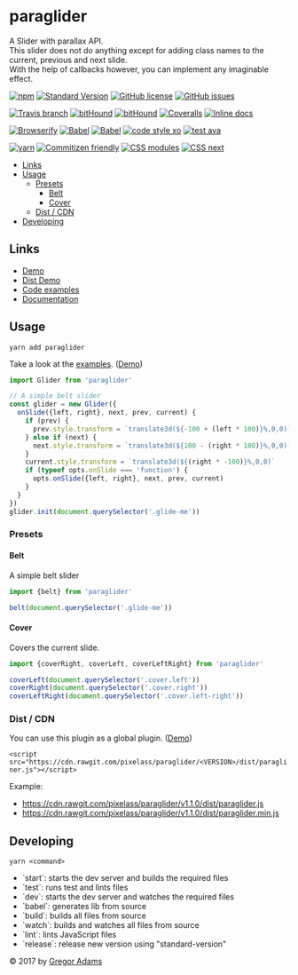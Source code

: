 # paraglider

A Slider with parallax API.  
This slider does not do anything except for adding class names to the current, previous and next slide.  
With the help of callbacks however, you can implement any imaginable effect.

[![npm](https://img.shields.io/npm/v/paraglider.svg?style=flat-square)](https://www.npmjs.com/package/paraglider)
[![Standard Version](https://img.shields.io/badge/release-standard%20version-44aa44.svg?style=flat-square)](https://github.com/conventional-changelog/standard-version)
[![GitHub license](https://img.shields.io/badge/license-MIT-blue.svg?style=flat-square)](https://raw.githubusercontent.com/pixelass/paraglider/master/LICENSE)
[![GitHub issues](https://img.shields.io/github/issues/pixelass/paraglider.svg?style=flat-square)](https://github.com/pixelass/paraglider/issues)

[![Travis branch](https://img.shields.io/travis/pixelass/paraglider/master.svg?style=flat-square)](https://travis-ci.org/pixelass/paraglider)
[![bitHound](https://img.shields.io/bithound/code/github/pixelass/paraglider.svg?style=flat-square)](https://www.bithound.io/github/pixelass/paraglider)
[![bitHound](https://img.shields.io/bithound/devDependencies/github/pixelass/paraglider.svg?style=flat-square)](https://www.bithound.io/github/pixelass/paraglider)
[![Coveralls](https://img.shields.io/coveralls/pixelass/paraglider.svg?style=flat-square)](https://coveralls.io/github/pixelass/paraglider)
[![Inline docs](http://inch-ci.org/github/pixelass/paraglider.svg?branch=master)](http://inch-ci.org/github/pixelass/paraglider)

[![Browserify](https://img.shields.io/badge/build-browserify-3c6991.svg?style=flat-square)](http://browserify.org/)
[![Babel](https://img.shields.io/badge/babel-stage--2-f5da55.svg?style=flat-square)](http://babeljs.io/docs/plugins/preset-stage-2/)
[![Babel](https://img.shields.io/badge/babel-transform--runtime-f5da55.svg?style=flat-square)](http://babeljs.io/docs/plugins/transform-runtime/)
[![code style xo](https://img.shields.io/badge/code_style-XO-64d8c7.svg?style=flat-square)](https://github.com/sindresorhus/xo)
[![test ava](https://img.shields.io/badge/test-🚀_AVA-0e1d5c.svg?style=flat-square)](https://github.com/avajs/ava)

[![yarn](https://img.shields.io/badge/yarn-friendly-2c8ebb.svg?style=flat-square)](https://yarnpkg.com/)
[![Commitizen friendly](https://img.shields.io/badge/commitizen-friendly-44aa44.svg?style=flat-square)](http://commitizen.github.io/cz-cli/)
[![CSS modules](https://img.shields.io/badge/css-modules-44aa44.svg?style=flat-square)](https://github.com/css-modules/css-modulesify)
[![CSS next](https://img.shields.io/badge/css-next-44aa44.svg?style=flat-square)](http://cssnext.io/)

<!-- toc -->

- [Links](#links)
- [Usage](#usage)
  * [Presets](#presets)
    + [Belt](#belt)
    + [Cover](#cover)
  * [Dist / CDN](#dist--cdn)
- [Developing](#developing)

<!-- tocstop -->

## Links
* [Demo](https://pixelass.github.io/paraglider/)
* [Dist Demo](https://pixelass.github.io/paraglider/dist.html)
* [Code examples](https://github.com/pixelass/paraglider/blob/master/demo/index.js)
* [Documentation](https://pixelass.github.io/paraglider/api/)

## Usage

```
yarn add paraglider
```

Take a look at the [examples](https://github.com/pixelass/paraglider/blob/master/demo/index.js). ([Demo](https://pixelass.github.io/paraglider/))

```js
import Glider from 'paraglider'

// A simple belt slider
const glider = new Glider({
  onSlide({left, right}, next, prev, current) {
    if (prev) {
      prev.style.transform = `translate3d(${-100 + (left * 100)}%,0,0)`
    } else if (next) {
      next.style.transform = `translate3d(${100 - (right * 100)}%,0,0)`
    }
    current.style.transform = `translate3d(${(right * -100)}%,0,0)`
    if (typeof opts.onSlide === 'function') {
      opts.onSlide({left, right}, next, prev, current)
    }
  }
})
glider.init(document.querySelector('.glide-me'))
```

### Presets

#### Belt

A simple belt slider

```js
import {belt} from 'paraglider'

belt(document.querySelector('.glide-me'))
```

#### Cover

Covers the current slide.

```js
import {coverRight, coverLeft, coverLeftRight} from 'paraglider'

coverLeft(document.querySelector('.cover.left'))
coverRight(document.querySelector('.cover.right'))
coverLeftRight(document.querySelector('.cover.left-right'))
```

### Dist / CDN

You can use this plugin as a global plugin. ([Demo](https://pixelass.github.io/paraglider/dist.html))

`<script src="https://cdn.rawgit.com/pixelass/paraglider/<VERSION>/dist/paragliner.js"></script>`

Example:

* https://cdn.rawgit.com/pixelass/paraglider/v1.1.0/dist/paraglider.js
* https://cdn.rawgit.com/pixelass/paraglider/v1.1.0/dist/paraglider.min.js

## Developing

`yarn <command>`

* \`start\`: starts the dev server and builds the required files
* \`test\`: runs test and lints files
* \`dev\`: starts the dev server and watches the required files
* \`babel\`: generates lib from source
* \`build\`: builds all files from source
* \`watch\`: builds and watches all files from source
* \`lint\`: lints JavaScript files
* \`release\`: release new version using "standard-version"

© 2017 by [Gregor Adams](greg@pixelass.com)

